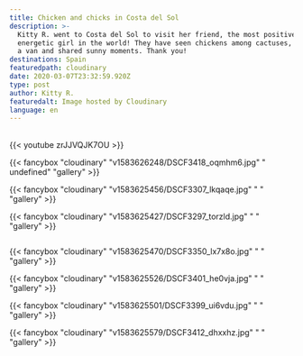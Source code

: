 ```yaml
---
title: Chicken and chicks in Costa del Sol
description: >-
  Kitty R. went to Costa del Sol to visit her friend, the most positive and
  energetic girl in the world! They have seen chickens among cactuses, slept in
  a van and shared sunny moments. Thank you!
destinations: Spain
featuredpath: cloudinary
date: 2020-03-07T23:32:59.920Z
type: post
author: Kitty R.
featuredalt: Image hosted by Cloudinary
language: en
---
```

<br>{{< youtube zrJJVQJK7OU >}}</br>

{{< fancybox "cloudinary" "v1583626248/DSCF3418_oqmhm6.jpg" " undefined" "gallery" >}}

{{< fancybox "cloudinary" "v1583625456/DSCF3307_lkqaqe.jpg" " " "gallery" >}}

{{< fancybox "cloudinary" "v1583625427/DSCF3297_torzld.jpg" " " "gallery" >}}

![]()

{{< fancybox "cloudinary" "v1583625470/DSCF3350_lx7x8o.jpg" " " "gallery" >}}

{{< fancybox "cloudinary" "v1583625526/DSCF3401_he0vja.jpg" " " "gallery" >}}

{{< fancybox "cloudinary" "v1583625501/DSCF3399_ui6vdu.jpg" " " "gallery" >}}

{{< fancybox "cloudinary" "v1583625579/DSCF3412_dhxxhz.jpg" " " "gallery" >}}

![]()